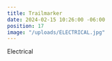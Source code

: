 ```yaml
---
title: Trailmarker
date: 2024-02-15 10:26:00 -06:00
position: 17
image: "/uploads/ELECTRICAL.jpg"
---
```


Electrical